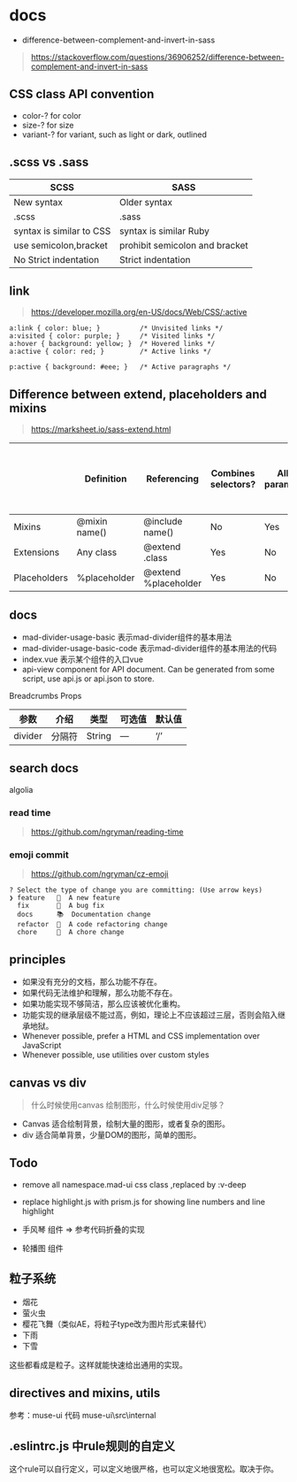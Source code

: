 # docs
- difference-between-complement-and-invert-in-sass
> https://stackoverflow.com/questions/36906252/difference-between-complement-and-invert-in-sass

## CSS class API convention

- color-? for color
- size-? for size
- variant-? for variant, such as light or dark, outlined

## .scss vs .sass
|SCSS|SASS|
|---|---|
| New syntax| Older syntax|
| .scss|.sass |
| syntax is similar to CSS| syntax is similar Ruby|
| use semicolon,bracket| prohibit semicolon and bracket|
| No Strict indentation| Strict indentation|

## link
> https://developer.mozilla.org/en-US/docs/Web/CSS/:active
```
a:link { color: blue; }          /* Unvisited links */
a:visited { color: purple; }     /* Visited links */
a:hover { background: yellow; }  /* Hovered links */
a:active { color: red; }         /* Active links */

p:active { background: #eee; }   /* Active paragraphs */
```

## Difference between extend, placeholders and mixins
> https://marksheet.io/sass-extend.html

|	|Definition	|Referencing|	Combines selectors?|	Allows parameters?|	Can be used on its own?|
|---|---|---|---|---|---|
|Mixins|	@mixin name()|	@include name()|	No|	Yes	|No|
|Extensions|	Any class|	@extend .class|	Yes|	No	|Yes|
|Placeholders|	%placeholder|	@extend %placeholder|	Yes	|No	|No|

## docs
- mad-divider-usage-basic 表示mad-divider组件的基本用法
- mad-divider-usage-basic-code 表示mad-divider组件的基本用法的代码
- index.vue 表示某个组件的入口vue
- api-view component for API document. Can be generated from some script, use api.js or api.json to store. 

Breadcrumbs Props

|参数	|介绍	|类型	|可选值	|默认值|
|---|---|---|---|---|
|divider|分隔符|	String|	—|	‘/’|

## search docs
algolia

### read time
> https://github.com/ngryman/reading-time

### emoji commit
> https://github.com/ngryman/cz-emoji
```
? Select the type of change you are committing: (Use arrow keys)
❯ feature   🌟  A new feature
  fix       🐞  A bug fix
  docs      📚  Documentation change
  refactor  🎨  A code refactoring change
  chore     🔩  A chore change
```

## principles

- 如果没有充分的文档，那么功能不存在。
- 如果代码无法维护和理解，那么功能不存在。
- 如果功能实现不够简洁，那么应该被优化重构。
- 功能实现的继承层级不能过高，例如，理论上不应该超过三层，否则会陷入继承地狱。
- Whenever possible, prefer a HTML and CSS implementation over JavaScript
- Whenever possible, use utilities over custom styles

## canvas vs div
> 什么时候使用canvas 绘制图形，什么时候使用div足够？

- Canvas 适合绘制背景，绘制大量的图形，或者复杂的图形。
- div 适合简单背景，少量DOM的图形，简单的图形。

## Todo

- remove all namespace.mad-ui css class ,replaced by :v-deep
- replace highlight.js with prism.js for showing line numbers and line highlight

- 手风琴 组件 => 参考代码折叠的实现
- 轮播图 组件

## 粒子系统
- 烟花
- 萤火虫
- 樱花飞舞（类似AE，将粒子type改为图片形式来替代）
- 下雨
- 下雪

这些都看成是粒子。这样就能快速给出通用的实现。

## directives and mixins, utils
参考：muse-ui 代码 muse-ui\src\internal

## .eslintrc.js 中rule规则的自定义

这个rule可以自行定义，可以定义地很严格，也可以定义地很宽松。取决于你。
